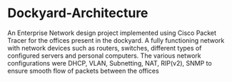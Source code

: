 # Dockyard-Architecture
An Enterprise Network design project implemented using Cisco Packet Tracer for the offices present in the dockyard. A 
fully functioning network with network devices such as routers, switches, different types of configured servers and 
personal computers. The various network configurations were DHCP, VLAN, Subnetting, NAT, RIP(v2), SNMP to ensure 
smooth flow of packets between the offices
